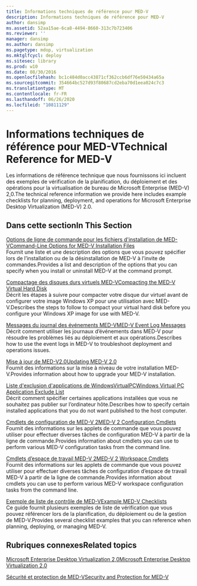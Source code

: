 ```yaml
---
title: Informations techniques de référence pour MED-V
description: Informations techniques de référence pour MED-V
author: dansimp
ms.assetid: 52aa15ae-6ca8-4494-8660-313c7b723406
ms.reviewer: ''
manager: dansimp
ms.author: dansimp
ms.pagetype: mdop, virtualization
ms.mktglfcycl: deploy
ms.sitesec: library
ms.prod: w10
ms.date: 08/30/2016
ms.openlocfilehash: bc1c484d0acc43871cf362ccb6df76e50434a65a
ms.sourcegitcommit: 354664bc527d93f80687cd2eba70d1eea024c7c3
ms.translationtype: MT
ms.contentlocale: fr-FR
ms.lasthandoff: 06/26/2020
ms.locfileid: "10811129"
---
```

# <span data-ttu-id="886db-103">Informations techniques de référence pour MED-V</span><span class="sxs-lookup"><span data-stu-id="886db-103">Technical Reference for MED-V</span></span>


<span data-ttu-id="886db-104">Les informations de référence technique que nous fournissons ici incluent des exemples de vérification de la planification, du déploiement et des opérations pour la virtualisation de bureau de Microsoft Enterprise (MED-V) 2,0.</span><span class="sxs-lookup"><span data-stu-id="886db-104">The technical reference information we provide here includes example checklists for planning, deployment, and operations for Microsoft Enterprise Desktop Virtualization (MED-V) 2.0.</span></span>

## <span data-ttu-id="886db-105">Dans cette section</span><span class="sxs-lookup"><span data-stu-id="886db-105">In This Section</span></span>


<a href="" id="command-line-options-for-med-v-installation-files"></a>[<span data-ttu-id="886db-106">Options de ligne de commande pour les fichiers d'installation de MED-V</span><span class="sxs-lookup"><span data-stu-id="886db-106">Command-Line Options for MED-V Installation Files</span></span>](command-line-options-for-med-v-installation-files.md)  
<span data-ttu-id="886db-107">Fournit une liste et une description des options que vous pouvez spécifier lors de l’installation ou de la désinstallation de MED-V à l’invite de commandes.</span><span class="sxs-lookup"><span data-stu-id="886db-107">Provides a list and description of the options that you can specify when you install or uninstall MED-V at the command prompt.</span></span>

<a href="" id="compacting-the-med-v-virtual-hard-disk"></a>[<span data-ttu-id="886db-108">Compactage des disques durs virtuels MED-V</span><span class="sxs-lookup"><span data-stu-id="886db-108">Compacting the MED-V Virtual Hard Disk</span></span>](compacting-the-med-v-virtual-hard-disk.md)  
<span data-ttu-id="886db-109">Décrit les étapes à suivre pour compacter votre disque dur virtuel avant de configurer votre image Windows XP pour une utilisation avec MED-V.</span><span class="sxs-lookup"><span data-stu-id="886db-109">Describes the steps to follow to compact your virtual hard disk before you configure your Windows XP image for use with MED-V.</span></span>

<a href="" id="med-v-event-log-messages"></a>[<span data-ttu-id="886db-110">Messages du journal des événements MED-V</span><span class="sxs-lookup"><span data-stu-id="886db-110">MED-V Event Log Messages</span></span>](med-v-event-log-messages.md)  
<span data-ttu-id="886db-111">Décrit comment utiliser les journaux d’événements dans MED-V pour résoudre les problèmes liés au déploiement et aux opérations.</span><span class="sxs-lookup"><span data-stu-id="886db-111">Describes how to use the event logs in MED-V to troubleshoot deployment and operations issues.</span></span>

<a href="" id="updating-med-v-2-0"></a>[<span data-ttu-id="886db-112">Mise à jour de MED-V2.0</span><span class="sxs-lookup"><span data-stu-id="886db-112">Updating MED-V 2.0</span></span>](updating-med-v-20.md)  
<span data-ttu-id="886db-113">Fournit des informations sur la mise à niveau de votre installation MED-V.</span><span class="sxs-lookup"><span data-stu-id="886db-113">Provides information about how to upgrade your MED-V installation.</span></span>

<a href="" id="windows-virtual-pc-application-exclude-list"></a>[<span data-ttu-id="886db-114">Liste d'exclusion d'applications de WindowsVirtualPC</span><span class="sxs-lookup"><span data-stu-id="886db-114">Windows Virtual PC Application Exclude List</span></span>](windows-virtual-pc-application-exclude-list.md)  
<span data-ttu-id="886db-115">Décrit comment spécifier certaines applications installées que vous ne souhaitez pas publier sur l’ordinateur hôte.</span><span class="sxs-lookup"><span data-stu-id="886db-115">Describes how to specify certain installed applications that you do not want published to the host computer.</span></span>

<a href="" id="med-v-2-configuration-cmdlets"></a>[<span data-ttu-id="886db-116">Cmdlets de configuration de MED-V 2</span><span class="sxs-lookup"><span data-stu-id="886db-116">MED-V 2 Configuration Cmdlets</span></span>](https://go.microsoft.com/fwlink/?LinkId=213301)  
<span data-ttu-id="886db-117">Fournit des informations sur les applets de commande que vous pouvez utiliser pour effectuer diverses tâches de configuration MED-V à partir de la ligne de commande.</span><span class="sxs-lookup"><span data-stu-id="886db-117">Provides information about cmdlets you can use to perform various MED-V configuration tasks from the command line.</span></span>

<a href="" id="med-v-2-workspace-cmdlets"></a>[<span data-ttu-id="886db-118">Cmdlets d’espace de travail MED-V 2</span><span class="sxs-lookup"><span data-stu-id="886db-118">MED-V 2 Workspace Cmdlets</span></span>](https://go.microsoft.com/fwlink/?LinkId=213302)  
<span data-ttu-id="886db-119">Fournit des informations sur les applets de commande que vous pouvez utiliser pour effectuer diverses tâches de configuration d’espace de travail MED-V à partir de la ligne de commande.</span><span class="sxs-lookup"><span data-stu-id="886db-119">Provides information about cmdlets you can use to perform various MED-V workspace configuration tasks from the command line.</span></span>

<a href="" id="example-med-v-checklists"></a>[<span data-ttu-id="886db-120">Exemple de liste de contrôle de MED-V</span><span class="sxs-lookup"><span data-stu-id="886db-120">Example MED-V Checklists</span></span>](example-med-v-checklists.md)  
<span data-ttu-id="886db-121">Ce guide fournit plusieurs exemples de liste de vérification que vous pouvez référencer lors de la planification, du déploiement ou de la gestion de MED-V.</span><span class="sxs-lookup"><span data-stu-id="886db-121">Provides several checklist examples that you can reference when planning, deploying, or managing MED-V.</span></span>

## <span data-ttu-id="886db-122">Rubriques connexes</span><span class="sxs-lookup"><span data-stu-id="886db-122">Related topics</span></span>


[<span data-ttu-id="886db-123">Microsoft Enterprise Desktop Virtualization 2,0</span><span class="sxs-lookup"><span data-stu-id="886db-123">Microsoft Enterprise Desktop Virtualization 2.0</span></span>](index.md)

[<span data-ttu-id="886db-124">Sécurité et protection de MED-V</span><span class="sxs-lookup"><span data-stu-id="886db-124">Security and Protection for MED-V</span></span>](security-and-protection-for-med-v.md)

 

 





